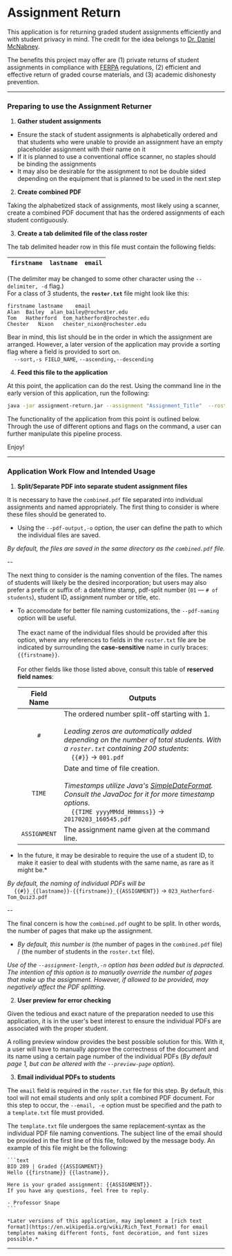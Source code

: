 # Assignment Return

This application is for returning graded student assignments efficiently and with student privacy in mind. The credit for the idea belongs to [Dr. Daniel McNabney](https://www.rochester.edu/college/bio/people/faculty/mcnabney_daniel/index.html).


The benefits this project may offer are (1) private returns of student assignments in compliance with [FERPA](https://www2.ed.gov/policy/gen/guid/fpco/ferpa/students.html) regulations, (2) efficient and effective return of graded course materials, and (3) academic dishonesty prevention.

---

### Preparing to use the Assignment Returner

1. **Gather student assignments**
  * Ensure the stack of student assignments is alphabetically ordered and that students who were unable to provide an assignment have an empty placeholder assignment with their name on it
  * If it is planned to use a conventional
  office scanner, no staples should be binding the assignments
  * It may also be desirable for the assignment to not be double sided depending on the equipment that is planned to be used in the next step

2. **Create combined PDF**

  Taking the alphabetized stack of assignments, most likely using a scanner, create a combined PDF document that has the ordered assignments of each student contiguously.
  
3. **Create a tab delimited file of the class roster**

  The tab delimited header row in this file must contain the following fields:
  
  | `firstname` | `lastname` | `email` |
  | ----------- | ---------- | ------- |
  
  (The delimiter may be changed to some other character using the `--delimiter, -d` flag.)<br/>
  For a class of 3 students, the **`roster.txt`** file might look like this:
  
  ```tsv
  firstname	lastname	email
  Alan	Bailey	alan_bailey@rochester.edu
  Tom	Hatherford	tom_hatherford@rochester.edu
  Chester	Nixon	chester_nixon@rochester.edu
  ```
  
  Bear in mind, this list should be in the order in which the assignment are arranged. However, a later version of the application may provide a sorting flag where a field is provided to sort on.<br/>
  &nbsp;&nbsp;&nbsp;&nbsp;`--sort,-s FIELD_NAME`, `--ascending,--descending`
  
4. **Feed this file to the application**

  At this point, the application can do the rest. Using the command line in the early version of this application, run the following:
  ```bash
  java -jar assignment-return.jar --assignment "Assignment_Title"  --roster /path/to/roster.txt  /path/to/combined.pdf
  ```
  The functionality of the application from this point is outlined below. Through the use of different options and flags on the command, a user can further manipulate this pipeline process.
  
  Enjoy!
  
--- 

### Application Work Flow and Intended Usage

1. **Split/Separate PDF into separate student assignment files**

  It is necessary to have the `combined.pdf` file separated into individual assignments and named appropriately. The first thing to consider is where these files should be generated to.
  
  * Using the `--pdf-output,-o` option, the user can define the path to which the individual files are saved.
  
  *By default, the files are saved in the same directory as the `combined.pdf` file.*

  --

  The next thing to consider is the naming convention of the files. The names of students will likely be the desired incorporation; but users may also prefer a prefix or suffix of: a date/time stamp, pdf-split number (`01` &mdash; `# of students`), student ID, assignment number or title, etc.

  * To accomodate for better file naming customizations, the `--pdf-naming` option will be useful.<br/><br/>
  The exact name of the individual files should be provided after this option, where any references to fields in the `roster.txt` file are be indicated by surrounding the **case-sensitive** name in curly braces: `{{firstname}}`.<br/><br/>
  For other fields like those listed above, consult this table of **reserved field names**:

    | Field Name | Outputs | 
    | :--------: | ------- |
    | `#`        | The ordered number split-off starting with 1.<br/><br/>*Leading zeros are automatically added depending on the number of total students. With a `roster.txt` containing 200 students*:<br/>&nbsp;&nbsp;&nbsp;&nbsp;`{{#}}` &rarr; `001.pdf` |
    | `TIME`     | Date and time of file creation.<br/><br/>*Timestamps utilize Java's [SimpleDateFormat](https://docs.oracle.com/javase/8/docs/api/java/text/SimpleDateFormat.html). Consult the JavaDoc for it for more timestamp options.*<br/>&nbsp;&nbsp;&nbsp;&nbsp;`{{TIME yyyyMMdd_HHmmss}}` &rarr; `20170203_160545.pdf` |
    | `ASSIGNMENT` | The assignment name given at the command line. |
  * In the future, it may be desirable to require the use of a student ID, to make it easier to deal with students with the same name, as rare as it might be.*

  *By default, the naming of individual PDFs will be*<br/>&nbsp;&nbsp;&nbsp;&nbsp;`{{#}}_{{lastname}}-{{firstname}}_{{ASSIGNMENT}}` &rarr; `023_Hatherford-Tom_Quiz3.pdf`

  --

  The final concern is how the `combined.pdf` ought to be split. In other words, the number of pages that make up the assignment.<br/>
  * *By default, this number is* (the number of pages in the `combined.pdf` file) / (the number of students in the `roster.txt` file).
  
  *Use of the `--assignment-length,-n` option has been added but is depracted. The intention of this option is to manually override the number of pages that make up the assignment. However, if allowed to be provided, may negatively affect the PDF splitting.*

2. **User preview for error checking**

  Given the tedious and exact nature of the preparation needed to use this application, it is in the user's best interest to ensure the individual PDFs are associated with the proper student.
  
  A rolling preview window provides the best possible solution for this. With it, a user will have to manually approve the correctness of the document and its name using a certain page number of the individual PDFs (*By default page 1, but can be altered with the `--preview-page` option*).

3. **Email individual PDFs to students**

  The `email` field is required in the `roster.txt` file for this step. By default, this tool will not email students and only split a combined PDF document. For this step to occur, the `--email, -e` option must be specified and the path to a `template.txt` file must provided.
  
  The `template.txt` file undergoes the same replacement-syntax as the individual PDF file naming conventions. The subject line of the email should be provided in the first line of this file, followed by the message body. An example of this file might be the following:
  
    ```text
    BIO 289 | Graded {{ASSIGNMENT}}
    Hello {{firstname}} {{lastname}},
    
    Here is your graded assignment: {{ASSIGNMENT}}.
    If you have any questions, feel free to reply.
    
    - Professor Snape
    ```

    *Later versions of this application, may implement a [rich text format](https://en.wikipedia.org/wiki/Rich_Text_Format) for email templates making different fonts, font decoration, and font sizes possible.*

---
